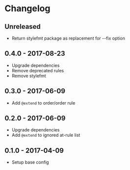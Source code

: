 # Changelog

## Unreleased
- Return stylefmt package as replacement for --fix option

## 0.4.0 - 2017-08-23
- Upgrade dependencies
- Remove deprecated rules
- Remove stylefmt

## 0.3.0 - 2017-06-09
- Add `@extend` to order/order rule

## 0.2.0 - 2017-06-09
- Upgrade dependencies
- Add `@extend` to ignored at-rule list

## 0.1.0 - 2017-04-09
- Setup base config
